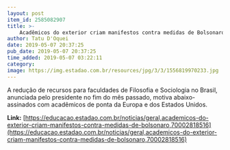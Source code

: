 ```yaml
---
layout: post
item_id: 2585082907
title: >-
    Acadêmicos do exterior criam manifestos contra medidas de Bolsonaro
author: Tatu D'Oquei
date: 2019-05-07 20:37:25
pub_date: 2019-05-07 20:37:25
time_added: 2019-05-07 03:22:11
category: 
image: https://img.estadao.com.br/resources/jpg/3/3/1556819970233.jpg
---
```


A redução de recursos para faculdades de Filosofia e Sociologia no Brasil, anunciada pelo presidente no fim do mês passado, motiva abaixo-assinados com acadêmicos de ponta da Europa e dos Estados Unidos.

**Link:** [https://educacao.estadao.com.br/noticias/geral,academicos-do-exterior-criam-manifestos-contra-medidas-de-bolsonaro,70002818516](https://educacao.estadao.com.br/noticias/geral,academicos-do-exterior-criam-manifestos-contra-medidas-de-bolsonaro,70002818516)

